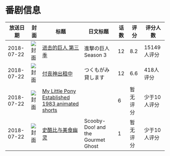 # 番剧信息

|放送日期|封面|标题|日文标题|话数|评分|评分人数|
|---|---|---|---|---|---|---|
|2018-07-22|![封面](https://lain.bgm.tv/pic/cover/c/18/86/217300_WGgTy.jpg)|[进击的巨人 第三季](https://bangumi.tv/subject/217300)|進撃の巨人 Season 3|12|8.2|15149人评分|
|2018-07-22|![封面](https://lain.bgm.tv/pic/cover/c/61/36/228382_Sd4Di.jpg)|[付丧神出租中](https://bangumi.tv/subject/228382)|つくもがみ貸します|12|6.6|418人评分|
|2018-07-22|![封面](https://lain.bgm.tv/pic/cover/c/d7/a1/421167_59tTT.jpg)|[My Little Pony Established 1983 animated shorts](https://bangumi.tv/subject/421167)||6|暂无评分|少于10人评分|
|2018-07-22|![封面](https://lain.bgm.tv/pic/cover/c/52/82/435498_v114M.jpg)|[史酷比与美食幽灵](https://bangumi.tv/subject/435498)|Scooby-Doo! and the Gourmet Ghost|1|暂无评分|少于10人评分|
